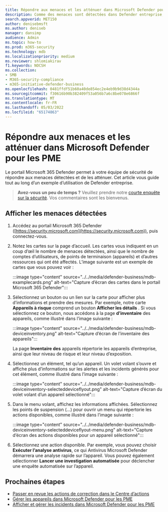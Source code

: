 ```yaml
---
title: Répondre aux menaces et les atténuer dans Microsoft Defender pour les PME
description: Comme des menaces sont détectées dans Defender entreprise, vous pouvez prendre des mesures pour répondre à ces menaces. Découvrez comment utiliser la vue d’inventaire des appareils.
search.appverid: MET150
author: denisebmsft
ms.author: deniseb
manager: dansimp
audience: Admin
ms.topic: how-to
ms.prod: m365-security
ms.technology: mdb
ms.localizationpriority: medium
ms.reviewer: shlomiakirav
f1.keywords: NOCSH
ms.collection:
- SMB
- M365-security-compliance
- m365-initiative-defender-business
ms.openlocfilehash: 0481ffdf51b60a40de854ec2e4eb9b9d38d4344a
ms.sourcegitcommit: f30616b90b382409f53a056b7a6c8be078e6866f
ms.translationtype: MT
ms.contentlocale: fr-FR
ms.lasthandoff: 05/03/2022
ms.locfileid: "65174863"
---
```

# <a name="respond-to-and-mitigate-threats-in-microsoft-defender-for-business"></a>Répondre aux menaces et les atténuer dans Microsoft Defender pour les PME

Le portail Microsoft 365 Defender permet à votre équipe de sécurité de répondre aux menaces détectées et de les atténuer. Cet article vous guide tout au long d’un exemple d’utilisation de Defender entreprise.

>
> **Avez-vous un peu de temps ?**
> Veuillez prendre notre <a href="https://microsoft.qualtrics.com/jfe/form/SV_0JPjTPHGEWTQr4y" target="_blank">courte enquête sur la sécurité</a>. Vos commentaires sont les bienvenus.
>

## <a name="view-detected-threats"></a>Afficher les menaces détectées

1. Accédez au portail Microsoft 365 Defender ([https://security.microsoft.com](https://security.microsoft.com)), puis connectez-vous.

2. Notez les cartes sur la page d’accueil. Les cartes vous indiquent en un coup d’œil le nombre de menaces détectées, ainsi que le nombre de comptes d’utilisateurs, de points de terminaison (appareils) et d’autres ressources qui ont été affectés. L’image suivante est un exemple de cartes que vous pouvez voir :

   :::image type="content" source="../../media/defender-business/mdb-examplecards.png" alt-text="Capture d’écran des cartes dans le portail Microsoft 365 Defender":::

3. Sélectionnez un bouton ou un lien sur la carte pour afficher plus d’informations et prendre des mesures. Par exemple, notre carte **Appareils à risque** comprend un bouton **Afficher les détails** . Si vous sélectionnez ce bouton, nous accédons à la page **d’inventaire** des appareils, comme illustré dans l’image suivante :

   :::image type="content" source="../../media/defender-business/mdb-deviceinventory.png" alt-text="Capture d’écran de l’inventaire des appareils":::

   La page **Inventaire des** appareils répertorie les appareils d’entreprise, ainsi que leur niveau de risque et leur niveau d’exposition.

4. Sélectionnez un élément, tel qu’un appareil. Un volet volant s’ouvre et affiche plus d’informations sur les alertes et les incidents générés pour cet élément, comme illustré dans l’image suivante :  

   :::image type="content" source="../../media/defender-business/mdb-deviceinventory-selecteddeviceflyout.png" alt-text="Capture d’écran du volet volant d’un appareil sélectionné":::

5. Dans le menu volant, affichez les informations affichées. Sélectionnez les points de suspension (...) pour ouvrir un menu qui répertorie les actions disponibles, comme illustré dans l’image suivante : 

   :::image type="content" source="../../media/defender-business/mdb-deviceinventory-selecteddeviceflyout-menu.png" alt-text="Capture d’écran des actions disponibles pour un appareil sélectionné":::

6. Sélectionnez une action disponible. Par exemple, vous pouvez choisir **Exécuter l’analyse antivirus**, ce qui Antivirus Microsoft Defender démarrera une analyse rapide sur l’appareil. Vous pouvez également sélectionner **Lancer une investigation automatisée** pour déclencher une enquête automatisée sur l’appareil.

## <a name="next-steps"></a>Prochaines étapes

- [Passer en revue les actions de correction dans le Centre d’actions](mdb-review-remediation-actions.md)
- [Gérer les appareils dans Microsoft Defender pour les PME](mdb-manage-devices.md)
- [Afficher et gérer les incidents dans Microsoft Defender pour les PME](mdb-view-manage-incidents.md)
